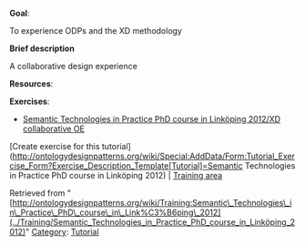 __Goal__:


To experience ODPs and the XD methodology


__Brief description__


A collaborative design experience




__Resources__:


__Exercises__:



* [Semantic Technologies in Practice PhD course in Linköping 2012/XD collaborative OE](../Training/Semantic_Technologies_in_Practice_PhD_course_in_Linköping_2012/XD_collaborative_OE "Training:Semantic Technologies in Practice PhD course in Linköping 2012/XD collaborative OE")


[Create exercise for this tutorial](http://ontologydesignpatterns.org/wiki/Special:AddData/Form:Tutorial_Exercise_Form?Exercise_Description_Template[Tutorial]=Semantic Technologies in Practice PhD course in Linköping 2012) | [Training area](../Training/Main "Training:Main")



Retrieved from "[http://ontologydesignpatterns.org/wiki/Training:Semantic\_Technologies\_in\_Practice\_PhD\_course\_in\_Link%C3%B6ping\_2012](../Training/Semantic_Technologies_in_Practice_PhD_course_in_Linköping_2012)"
 [Category](http://ontologydesignpatterns.org/wiki/Special:Categories "Special:Categories"): [Tutorial](../Category/Tutorial "Category:Tutorial")